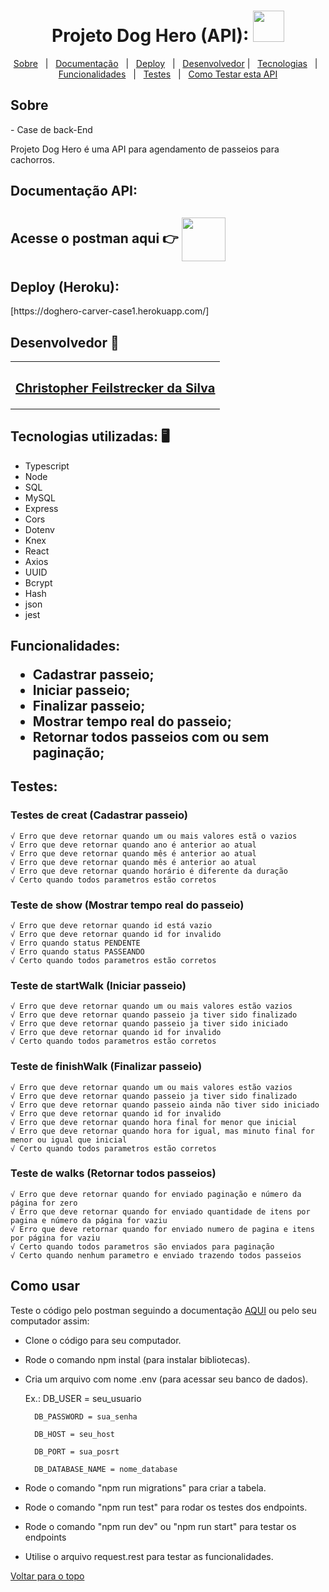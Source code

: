 <h1 align="center" id="top">Projeto Dog Hero (API): <img src="https://www.pngkey.com/png/full/67-675394_dog-walking-png-dog-walking.png" width="50"></h1>

<p align="center">
  <a href="#sobre">Sobre</a> &#xa0; | &#xa0; 
  <a href="#documentacao">Documentação</a> &#xa0; | &#xa0;
  <a href="#heroku">Deploy</a> &#xa0; | &#xa0;
  <a href="#desenvolvedor">Desenvolvedor</a> | &#xa0;
<a href="#tecnologias">Tecnologias</a> &#xa0; | &#xa0;
<a href="#funcionalidades">Funcionalidades</a> &#xa0; | &#xa0;
<a href="#testes">Testes</a> &#xa0; | &#xa0;
<a href="#comousar">Como Testar esta API</a>

</p>
<h2 id="sobre"> Sobre </h2>
- Case de back-End


 Projeto Dog Hero é uma API para agendamento de passeios para cachorros. 

<h2 id="documentacao"> Documentação API: </h2>

 ## Acesse o postman aqui 👉 [ <img src="https://i.pinimg.com/originals/c1/ea/7e/c1ea7efd4baf038c15ed7c02d280d603.gif" width="70" align="center"> ](https://documenter.getpostman.com/view/18385085/UVsTr2vB)


<h2 id="heroku"> Deploy (Heroku): </h2>
[https://doghero-carver-case1.herokuapp.com/] 


<h2 id="heroku"> Desenvolvedor 🤖 </h2>

<table>
  <tr>
  <td align="center"><a href="https://github.com/ChristpherFeilstrecker">
   <sub><h2>Christopher Feilstrecker da Silva</h2> </sub> 
       
</table>


<h2 id="tecnologias"> Tecnologias utilizadas: 🖥️ </h2>

- Typescript
- Node
- SQL
- MySQL
- Express
- Cors
- Dotenv
- Knex
- React
- Axios
- UUID
- Bcrypt
- Hash
- json
- jest


<h2 id="funcionalidades"> Funcionalidades:

* Cadastrar passeio;
* Iniciar passeio;
* Finalizar passeio;
* Mostrar tempo real do passeio;
* Retornar todos passeios com ou sem paginação;

<h2 id="testes"> Testes:

### Testes de creat (Cadastrar passeio)
 
    √ Erro que deve retornar quando um ou mais valores estã o vazios 
    √ Erro que deve retornar quando ano é anterior ao atual 
    √ Erro que deve retornar quando mês é anterior ao atual 
    √ Erro que deve retornar quando mês é anterior ao atual 
    √ Erro que deve retornar quando horário é diferente da duração 
    √ Certo quando todos parametros estão corretos 

###  Teste de show (Mostrar tempo real do passeio)
    √ Erro que deve retornar quando id está vazio 
    √ Erro que deve retornar quando id for invalido 
    √ Erro quando status PENDENTE 
    √ Erro quando status PASSEANDO 
    √ Certo quando todos parametros estão corretos 

###  Teste de startWalk (Iniciar passeio)
    √ Erro que deve retornar quando um ou mais valores estão vazios 
    √ Erro que deve retornar quando passeio ja tiver sido finalizado 
    √ Erro que deve retornar quando passeio ja tiver sido iniciado 
    √ Erro que deve retornar quando id for invalido 
    √ Certo quando todos parametros estão corretos 

###  Teste de finishWalk (Finalizar passeio)
    √ Erro que deve retornar quando um ou mais valores estão vazios 
    √ Erro que deve retornar quando passeio ja tiver sido finalizado 
    √ Erro que deve retornar quando passeio ainda não tiver sido iniciado 
    √ Erro que deve retornar quando id for invalido 
    √ Erro que deve retornar quando hora final for menor que inicial 
    √ Erro que deve retornar quando hora for igual, mas minuto final for menor ou igual que inicial 
    √ Certo quando todos parametros estão corretos 

###  Teste de walks (Retornar todos passeios)
    √ Erro que deve retornar quando for enviado paginação e número da página for zero 
    √ Erro que deve retornar quando for enviado quantidade de itens por pagina e número da página for vaziu 
    √ Erro que deve retornar quando for enviado numero de pagina e itens por página for vaziu 
    √ Certo quando todos parametros são enviados para paginação
    √ Certo quando nenhum parametro e enviado trazendo todos passeios

<h2 id="comousar"> Como usar </h2>

Teste o código pelo postman seguindo a documentação <a href="#documentacao">AQUI</a> ou pelo seu computador assim:
- Clone o código para seu computador.
- Rode o comando npm instal (para instalar bibliotecas).
- Cria um arquivo com nome .env (para acessar seu banco de dados).
  
   Ex.: DB_USER = seu_usuario
  
        DB_PASSWORD = sua_senha
  
        DB_HOST = seu_host
  
        DB_PORT = sua_posrt
  
        DB_DATABASE_NAME = nome_database
  
- Rode o comando "npm run migrations" para criar a tabela.
- Rode o comando "npm run test" para rodar os testes dos endpoints.
- Rode o comando "npm run dev" ou "npm run start" para testar os endpoints
- Utilise o arquivo request.rest para testar as funcionalidades.

<a href="#top">Voltar para o topo</a> 
